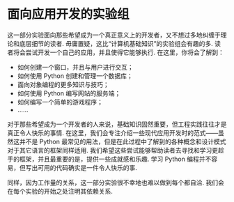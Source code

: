 # 面向应用开发的实验组

这一部分实验面向那些希望成为一个真正意义上的开发者，又不想过多地纠缠于理论和底层细节的读者. 毋庸置疑，这比“计算机基础知识”的实验组会有趣的多. 读者将会尝试开发一个自己的应用，并且使得它能够执行. 在这里，你将会了解到：

- 如何创建一个窗口，并且与用户进行交互；
- 如何使用 Python 创建和管理一个数据库；
- 面向对象编程的更多知识与技巧；
- 如何使用 Python 编写网站的服务端；
- 如何编写一个简单的游戏程序；
- ……

对于那些希望成为一个开发者的人来说，基础知识固然重要，但工程实践往往才是真正令人快乐的事情. 在这里，我们会专注介绍一些现代应用开发时的范式——虽然这并不是 Python 最常见的用法，但是在此过程中了解到的各种概念和设计模式对于其它语言的框架同样适用. 我们希望这些尝试能够帮助读者去寻找和学习更趁手的框架，并且最重要的是，提供一些成就感和乐趣. 学习 Python 编程并不容易，但写出可用的代码确实是一件令人快乐的事.

同样，因为工作量的关系，这一部分实验很不幸地也难以做到每个都自洽. 我们会在每个实验的开始之处注明其依赖关系.